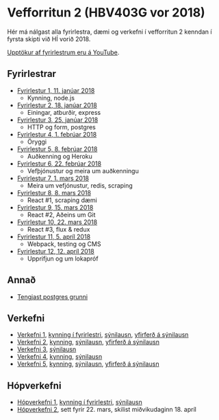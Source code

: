# Vefforritun 2 (HBV403G vor 2018)

Hér má nálgast alla fyrirlestra, dæmi og verkefni í vefforritun 2 kenndan í fyrsta skipti við HÍ vorið 2018.

[Upptökur af fyrirlestrum eru á YouTube](https://www.youtube.com/playlist?list=PLRj-ccg8iozwCJ0vsDZI7mBOVZcfwr3pZ).

## Fyrirlestrar

* [Fyrirlestur 1, 11. janúar 2018](fyrirlestrar/01/)
  - Kynning, node.js
* [Fyrirlestur 2, 18. janúar 2018](fyrirlestrar/02/)
  - Einingar, atburðir, express
* [Fyrirlestur 3, 25. janúar 2018](fyrirlestrar/03/)
  - HTTP og form, postgres
* [Fyrirlestur 4, 1. febrúar 2018](fyrirlestrar/04/)
  - Öryggi
* [Fyrirlestur 5, 8. febrúar 2018](fyrirlestrar/05/)
  - Auðkenning og Heroku
* [Fyrirlestur 6, 22. febrúar 2018](fyrirlestrar/06/)
  - Vefþjónustur og meira um auðkenningu
* [Fyrirlestur 7, 1. mars 2018](fyrirlestrar/07/)
  - Meira um vefjónustur, redis, scraping
* [Fyrirlestur 8, 8. mars 2018](fyrirlestrar/08/)
  - React #1, scraping dæmi
* [Fyrirlestur 9, 15. mars 2018](fyrirlestrar/09/)
  - React #2, Aðeins um Git
* [Fyrirlestur 10, 22. mars 2018](fyrirlestrar/10/)
  - React #3, flux & redux
* [Fyrirlestur 11, 5. apríl 2018](fyrirlestrar/11/)
  - Webpack, testing og CMS
* [Fyrirlestur 12, 12. apríl 2018](fyrirlestrar/12/)
  - Upprifjun og um lokapróf

## Annað

* [Tengjast postgres grunni](postgres.md)

## Verkefni

* [Verkefni 1](https://github.com/vefforritun/vef2-2018-v1), [kynning í fyrirlestri](https://youtu.be/RpyM9Uisx1M?t=2639), [sýnilausn](https://github.com/vefforritun/vef2-2018-v1-synilausn), [yfirferð á sýnilausn](https://youtu.be/vQgB9zBtV68)
* [Verkefni 2](https://github.com/vefforritun/vef2-2018-v2), [kynning](https://youtu.be/wtcKyTTvOB4), [sýnilausn](https://github.com/vefforritun/vef2-2018-v2-synilausn), [yfirferð á sýnilausn](https://www.youtube.com/watch?v=5U9rr4KAYm4)
* [Verkefni 3](https://github.com/vefforritun/vef2-2018-v3), [sýnilausn](https://github.com/vefforritun/vef2-2018-v3-synilausn)
* [Verkefni 4](https://github.com/vefforritun/vef2-2018-v4), [kynning](https://youtu.be/quky39q7H9c?t=1299), [sýnilausn](https://github.com/vefforritun/vef2-2018-v4-synilausn)
* [Verkefni 5](https://github.com/vefforritun/vef2-2018-v5), [kynning](https://youtu.be/Q6rqLk-Q-8g?t=1625), [sýnilausn](https://github.com/vefforritun/vef2-2018-v5-synilausn), [yfirferð á sýnilausn](https://youtu.be/8DoMTRKkNLE)

## Hópverkefni

* [Hópverkefni 1](https://github.com/vefforritun/vef2-2018-h1), [kynning í fyrirlestri](https://youtu.be/ZRegsWQ74f4?t=2436), [sýnilausn](https://github.com/vefforritun/vef2-2018-h1-synilausn)
* [Hópverkefni 2](https://github.com/vefforritun/vef2-2018-h2), sett fyrir 22. mars, skilist miðvikudaginn 18. apríl

